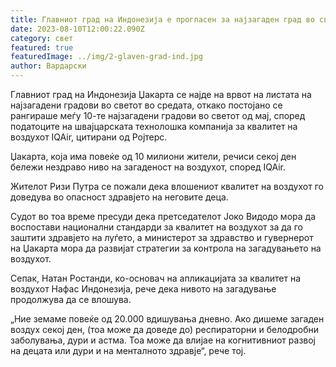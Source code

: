 ```yaml
---
title: Главниот град на Индонезија е прогласен за најзагаден град во светот
date: 2023-08-10T12:00:22.090Z
category: свет
featured: true
featuredImage: ../img/2-glaven-grad-ind.jpg
author: Вардарски
---
```

Главниот град на Индонезија Џакарта се најде на врвот на листата на најзагадени градови во светот во средата, откако постојано се рангираше меѓу 10-те најзагадени градови во светот од мај, според податоците на швајцарската технолошка компанија за квалитет на воздухот IQAir, цитирани од Ројтерс.

Џакарта, која има повеќе од 10 милиони жители, речиси секој ден бележи нездраво ниво на загаденост на воздухот, според IQAir.

Жителот Ризи Путра се пожали дека влошениот квалитет на воздухот го доведува во опасност здравјето на неговите деца.

Судот во тоа време пресуди дека претседателот Јоко Видодо мора да воспостави национални стандарди за квалитет на воздухот за да го заштити здравјето на луѓето, а министерот за здравство и гувернерот на Џакарта мора да развијат стратегии за контрола на загадувањето на воздухот.

Сепак, Натан Ростанди, ко-основач на апликацијата за квалитет на воздухот Нафас Индонезија, рече дека нивото на загадување продолжува да се влошува.

„Ние земаме повеќе од 20.000 вдишувања дневно. Ако дишеме загаден воздух секој ден, (тоа може да доведе до) респираторни и белодробни заболувања, дури и астма. Тоа може да влијае на когнитивниот развој на децата или дури и на менталното здравје“, рече тој.